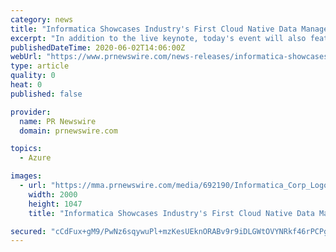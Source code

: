 ```yaml
---
category: news
title: "Informatica Showcases Industry's First Cloud Native Data Management Solution for Cloud Data Warehouses, Data Lakes, and Lakehouses"
excerpt: "In addition to the live keynote, today's event will also feature on-demand technical demos and sessions with customers including Paycor and Kroger, and partners including Databricks, Amazon Web Services, Google Cloud, Microsoft Azure, and Snowflake, that attendees can watch at their own pace. Upcoming events will address intelligent and ..."
publishedDateTime: 2020-06-02T14:06:00Z
webUrl: "https://www.prnewswire.com/news-releases/informatica-showcases-industrys-first-cloud-native-data-management-solution-for-cloud-data-warehouses-data-lakes-and-lakehouses-301068972.html"
type: article
quality: 0
heat: 0
published: false

provider:
  name: PR Newswire
  domain: prnewswire.com

topics:
  - Azure

images:
  - url: "https://mma.prnewswire.com/media/692190/Informatica_Corp_Logo.jpg?p=facebook"
    width: 2000
    height: 1047
    title: "Informatica Showcases Industry's First Cloud Native Data Management Solution for Cloud Data Warehouses, Data Lakes, and Lakehouses"

secured: "cCdFux+gM9/PwNz6sqywuPl+mzKesUEknORABv9r9iDLGWtOVYNRkf46rPCPgv//x98FAPbm/SMt3UezInX9frqmWpoG7LF/KLyC+2kXE2+PJFJTg0cL/6RjllSyJjfSvOVkvpoghcn3X+Sx2VCWdAmGzDMoa1NWUL4CmmvK67SD73t1PoHaXx4bf/MwIqWhLtHrbQxqr97MQphxPlMThhGlwjXl9aX2XjJs28pcezGfxxCn44Sok5s8hURwPZty3t2+B47yhuks040BsutLveYQMrMF1zXabF/Ubb1gjHiGrB4iKX2pEYGl6R9CHCVmJ8TRTOa33sji0Ytb0Rj09JImd/9zCZnwY3Qfd+hYSMXkyV7Ka14iN6igYTCwTmjcLQwWQ7TJXtdajwkKdzHyW0dBRddzToESzUlSLUeuN+yjIEfZx7Utjj0/YEwcy5vhf8UUKrEAnEDo3l5QxpSLjSLhQ4HmMuP4FvSehrbFmyA=;TRnAAj9nzXwKl/YHItGS0A=="
---
```


